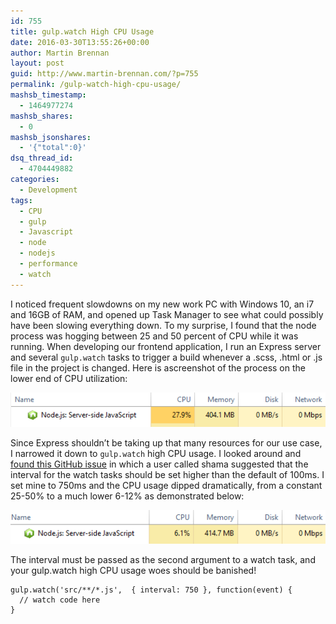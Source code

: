 ```yaml
---
id: 755
title: gulp.watch High CPU Usage
date: 2016-03-30T13:55:26+00:00
author: Martin Brennan
layout: post
guid: http://www.martin-brennan.com/?p=755
permalink: /gulp-watch-high-cpu-usage/
mashsb_timestamp:
  - 1464977274
mashsb_shares:
  - 0
mashsb_jsonshares:
  - '{"total":0}'
dsq_thread_id:
  - 4704449882
categories:
  - Development
tags:
  - CPU
  - gulp
  - Javascript
  - node
  - nodejs
  - performance
  - watch
---
```

I noticed frequent slowdowns on my new work PC with Windows 10, an i7 and 16GB of RAM, and opened up Task Manager to see what could possibly have been slowing everything down. To my surprise, I found that the node process was hogging between 25 and 50 percent of CPU while it was running. <!--more-->When developing our frontend application, I run an Express server and several `gulp.watch` tasks to trigger a build whenever a .scss, .html or .js file in the project is changed. Here is ascreenshot of the process on the lower end of CPU utilization:

![node high cpu 1](/images/nodewatch1.png)


Since Express shouldn&#8217;t be taking up that many resources for our use case, I narrowed it down to `gulp.watch` high CPU usage. I looked around and [found this GitHub issue](https://github.com/gulpjs/gulp/issues/634) in which a user called shama suggested that the interval for the watch tasks should be set higher than the default of 100ms. I set mine to 750ms and the CPU usage dipped dramatically, from a constant 25-50% to a much lower 6-12% as demonstrated below:

![node high cpu 2](/images/nodewatch2.png)

The interval must be passed as the second argument to a watch task, and your gulp.watch high CPU usage woes should be banished!

    gulp.watch('src/**/*.js',  { interval: 750 }, function(event) {
      // watch code here
    }
